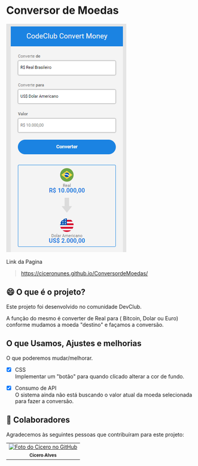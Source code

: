 # Conversor de Moedas

<img class="tela" src="./assets/Tela.PNG" alt="screen">

Link da Pagina

>https://ciceronunes.github.io/ConversordeMoedas/
## 😄 O que é o projeto?
Este projeto foi desenvolvido no comunidade DevClub.

A função do mesmo é converter de Real para ( Bitcoin, Dolar ou Euro) conforme mudamos a moeda "destino" e façamos a conversão.

## O que Usamos, Ajustes e melhorias

O que poderemos mudar/melhorar.

- [x] CSS<br>
    Implementar um "botão" para quando clicado alterar a cor de fundo.
- [x] Consumo de API<br>
    O sistema ainda não está buscando o valor atual da moeda selecionada para fazer a conversão.
    

## 🤝 Colaboradores

Agradecemos às seguintes pessoas que contribuíram para este projeto:

<table>
  <tr>
    <td align="center">
      <a href="#">
        <img src="https://avatars.githubusercontent.com/u/92452033?s=400&u=d705c501ff5c395a3008850d6164914b49b1e5cf&v=4" width="100px;" alt="Foto do Cicero no GitHub"/><br>
        <sub> 
          <b>Cicero Alves</b>
        </sub>
      </a>
</table>
